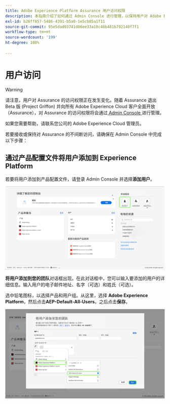 ```yaml
---
title: Adobe Experience Platform Assurance 用户访问权限
description: 本指南介绍了如何通过 Admin Console 进行管理，以保持用户对 Adobe Experience Platform Assurance 的访问权限。
exl-id: b26ff857-5486-4391-b5a0-1e5cb05a1f11
source-git-commit: 95e5dad03741d06ee33a10c48b481b792140f7f1
workflow-type: tm+mt
source-wordcount: '199'
ht-degree: 100%

---
```


# 用户访问

>[!WARNING]
>
>请注意，用户对 Assurance 的访问权限正在发生变化。随着 Assurance 退出 Beta 版 (Project Griffon) 并向所有 Adobe Experience Cloud 客户全面开放（Assurance），对 Assurance 的访问权限将会通过[ Admin Console ](https://helpx.adobe.com/enterprise/using/admin-console.html)进行管理。
>
>如果您需要帮助，请联系您公司的 Adobe Experience Cloud 管理员。

若要接收或保持对 Assurance 的不间断访问，请确保在 Admin Console 中完成以下步骤：

## 通过产品配置文件将用户添加到 Experience Platform

若要将用户添加到产品配置文件，请登录 Admin Console 并选择&#x200B;**添加用户**。

![添加用户按钮突出显示。](./images/get-access/product-profile-add-users.png)

**将用户添加到您的团队**&#x200B;对话框出现。在此对话框中，您可以输入要添加的用户的详细信息。输入用户的电子邮件地址、名字（可选）和姓氏（可选）。

选中铅笔图标，以选择产品和用户组。从这里，选择 **Adobe Experience Platform**，然后点击&#x200B;**AEP-Default-All-Users**，之后点击&#x200B;**保存**。

![显示如何添加产品配置文件的对话框会出现。](./images/get-access/product-profile-add-profile.png)
